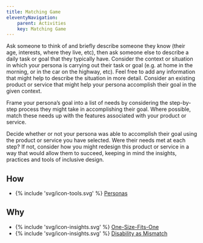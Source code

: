 ```yaml
---
title: Matching Game
eleventyNavigation:
    parent: Activities
    key: Matching Game
---
```


Ask someone to think of and briefly describe someone they know (their age, interests, where they live, etc), then ask
someone else to describe a daily task or goal that they typically have. Consider the context or situation in which your
persona is carrying out their task or goal (e.g. at home in the morning, or in the car on the highway, etc). Feel free
to add any information that might help to describe the situation in more detail. Consider an existing product or service
that might help your persona accomplish their goal in the given context.

Frame your persona’s goal into a list of needs by considering the step-by-step process they might take in accomplishing
their goal.  Where possible, match these needs up with the features associated with your product or service.

Decide whether or not your persona was able to accomplish their goal using the product or service you have selected.
Were their needs met at each step? If not, consider how you might redesign this product or service in a way that would
allow them to succeed, keeping in mind the insights, practices and tools of inclusive design.

## How

* {% include 'svg/icon-tools.svg' %} [Personas](/tools/Personas.html)

## Why

* {% include 'svg/icon-insights.svg' %} [One-Size-Fits-One](/insights/OneSizeFitsOne.html)
* {% include 'svg/icon-insights.svg' %} [Disability as Mismatch](/insights/DisabilityAsMismatch.html)
